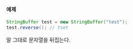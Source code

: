 #### 예제
```java
StringBuffer test = new StringBuffer("test");  
test.reverse(); // tset
```

말 그대로 문자열을 뒤집는다.